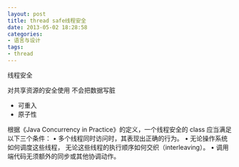 ```yaml
---
layout: post
title: thread safe线程安全
date: 2013-05-02 18:28:58
categories:
- 语言与设计
tags:
- thread
---
```


线程安全

对共享资源的安全使用 不会把数据写脏

- 可重入
- 原子性

根据《Java Concurrency in Practice》的定义，一个线程安全的 class 应当满足以下三个条件：
• 多个线程同时访问时，其表现出正确的行为。
• 无论操作系统如何调度这些线程， 无论这些线程的执行顺序如何交织（interleaving）。
• 调用端代码无须额外的同步或其他协调动作。
